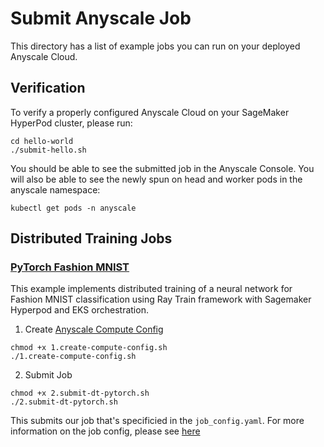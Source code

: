# Submit Anyscale Job

This directory has a list of example jobs you can run on your deployed Anyscale Cloud.

## Verification
To verify a properly configured Anyscale Cloud on your SageMaker HyperPod cluster, please run:
```
cd hello-world
./submit-hello.sh
```

You should be able to see the submitted job in the Anyscale Console. You will also be able to see the newly spun on head and worker pods in the anyscale namespace:
```
kubectl get pods -n anyscale
```

## Distributed Training Jobs

### [PyTorch Fashion MNIST](https://docs.pytorch.org/vision/stable/generated/torchvision.datasets.FashionMNIST.html)
This example implements distributed training of a neural network for Fashion MNIST classification using Ray Train framework with Sagemaker Hyperpod and EKS orchestration.

1. Create [Anyscale Compute Config](https://docs.anyscale.com/configuration/compute/overview/)
```
chmod +x 1.create-compute-config.sh
./1.create-compute-config.sh
```

2. Submit Job
```
chmod +x 2.submit-dt-pytorch.sh
./2.submit-dt-pytorch.sh
```

This submits our job that's specificied in the `job_config.yaml`. For more information on the job config, please see [here](https://docs.anyscale.com/reference/job-api#jobconfig)

 
